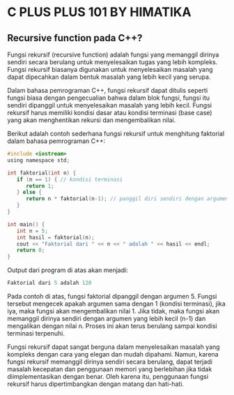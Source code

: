 # C PLUS PLUS 101 BY HIMATIKA

## Recursive function pada C++?

Fungsi rekursif (recursive function) adalah fungsi yang memanggil dirinya sendiri secara berulang untuk menyelesaikan tugas yang lebih kompleks. Fungsi rekursif biasanya digunakan untuk menyelesaikan masalah yang dapat dipecahkan dalam bentuk masalah yang lebih kecil yang serupa.

Dalam bahasa pemrograman C++, fungsi rekursif dapat ditulis seperti fungsi biasa dengan pengecualian bahwa dalam blok fungsi, fungsi itu sendiri dipanggil untuk menyelesaikan masalah yang lebih kecil. Fungsi rekursif harus memiliki kondisi dasar atau kondisi terminasi (base case) yang akan menghentikan rekursi dan mengembalikan nilai.

Berikut adalah contoh sederhana fungsi rekursif untuk menghitung faktorial dalam bahasa pemrograman C++:

```c
#include <iostream>
using namespace std;

int faktorial(int n) {
   if (n == 1) { // kondisi terminasi
      return 1;
   } else {
      return n * faktorial(n-1); // panggil diri sendiri dengan argumen yang lebih kecil
   }
}

int main() {
   int n = 5;
   int hasil = faktorial(n);
   cout << "Faktorial dari " << n << " adalah " << hasil << endl;
   return 0;
}
```

Output dari program di atas akan menjadi:

```c
Faktorial dari 5 adalah 120
```

Pada contoh di atas, fungsi faktorial dipanggil dengan argumen 5. Fungsi tersebut mengecek apakah argumen sama dengan 1 (kondisi terminasi), jika iya, maka fungsi akan mengembalikan nilai 1. Jika tidak, maka fungsi akan memanggil dirinya sendiri dengan argumen yang lebih kecil (n-1) dan mengalikan dengan nilai n. Proses ini akan terus berulang sampai kondisi terminasi terpenuhi.

Fungsi rekursif dapat sangat berguna dalam menyelesaikan masalah yang kompleks dengan cara yang elegan dan mudah dipahami. Namun, karena fungsi rekursif memanggil dirinya sendiri secara berulang, dapat terjadi masalah kecepatan dan penggunaan memori yang berlebihan jika tidak diimplementasikan dengan benar. Oleh karena itu, penggunaan fungsi rekursif harus dipertimbangkan dengan matang dan hati-hati.